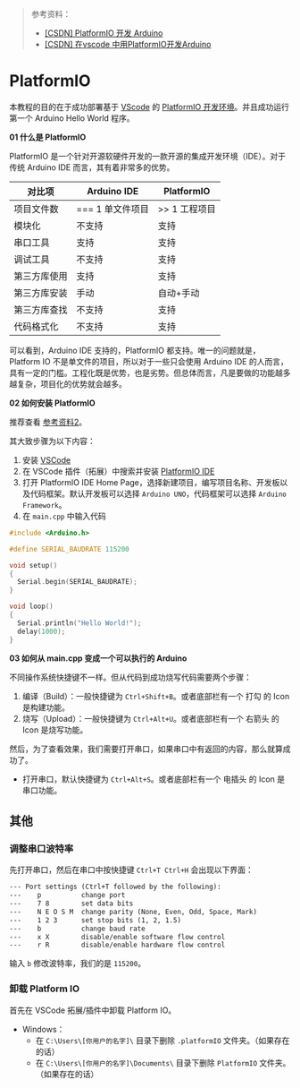 > 参考资料：
>
> - [[CSDN] PlatformIO 开发 Arduino](https://blog.csdn.net/qq_39080978/article/details/114879766?ops_request_misc=%257B%2522request%255Fid%2522%253A%2522165059170516780269871180%2522%252C%2522scm%2522%253A%252220140713.130102334..%2522%257D&request_id=165059170516780269871180&biz_id=0&utm_medium=distribute.pc_search_result.none-task-blog-2~all~sobaiduend~default-1-114879766.142^v9^control,157^v4^control&utm_term=platformIO+arduino&spm=1018.2226.3001.4187)
> - [[CSDN] 在vscode 中用PlatformIO开发Arduino](https://blog.csdn.net/acktomas/article/details/115393834?ops_request_misc=&request_id=&biz_id=102&utm_term=vscode%20%E5%AE%89%E8%A3%85%20platformIO&utm_medium=distribute.pc_search_result.none-task-blog-2~all~sobaiduweb~default-8-115393834.nonecase&spm=1018.2226.3001.4187)

# PlatformIO

本教程的目的在于成功部署基于 [VScode](https://code.visualstudio.com/) 的 [PlatformIO 开发环境](https://platformio.org/)。并且成功运行第一个 Arduino Hello World 程序。

**01 什么是 PlatformIO**

PlatformIO 是一个针对开源软硬件开发的一款开源的集成开发环境（IDE）。对于传统 Arduino IDE 而言，其有着非常多的优势。

| 对比项       | Arduino IDE      | PlatformIO    |
| ------------ | ---------------- | ------------- |
| 项目文件数   | === 1 单文件项目 | >> 1 工程项目 |
| 模块化       | 不支持           | 支持          |
| 串口工具     | 支持             | 支持          |
| 调试工具     | 不支持           | 支持          |
| 第三方库使用 | 支持             | 支持          |
| 第三方库安装 | 手动             | 自动+手动     |
| 第三方库查找 | 不支持           | 支持          |
| 代码格式化   | 不支持           | 支持          |

可以看到，Arduino IDE 支持的，PlatformIO 都支持。唯一的问题就是，Platform IO 不是单文件的项目，所以对于一些只会使用 Arduino IDE 的人而言，具有一定的门槛。工程化既是优势，也是劣势。但总体而言，凡是要做的功能越多越复杂，项目化的优势就会越多。

**02 如何安装 PlatformIO**

推荐查看 [参考资料2](https://blog.csdn.net/acktomas/article/details/115393834?ops_request_misc=&request_id=&biz_id=102&utm_term=vscode%20%E5%AE%89%E8%A3%85%20platformIO&utm_medium=distribute.pc_search_result.none-task-blog-2~all~sobaiduweb~default-8-115393834.nonecase&spm=1018.2226.3001.4187)。

其大致步骤为以下内容：
1. 安装 [VSCode](https://code.visualstudio.com/)
2. 在 VSCode 插件（拓展）中搜索并安装 [PlatformIO IDE](https://marketplace.visualstudio.com/items?itemName=platformio.platformio-ide)
3. 打开 PlatformIO IDE Home Page，选择新建项目，编写项目名称、开发板以及代码框架。默认开发板可以选择 `Arduino UNO`，代码框架可以选择 `Arduino Framework`。
4. 在 `main.cpp` 中输入代码

```cpp
#include <Arduino.h>

#define SERIAL_BAUDRATE 115200

void setup()
{
  Serial.begin(SERIAL_BAUDRATE);
}

void loop()
{
  Serial.println("Hello World!");
  delay(1000);
}
```

**03 如何从 main.cpp 变成一个可以执行的 Arduino**

不同操作系统快捷键不一样。但从代码到成功烧写代码需要两个步骤：
1. 编译（Build）：一般快捷键为 `Ctrl+Shift+B`。或者底部栏有一个 打勾 的 Icon 是构建功能。
2. 烧写（Upload）：一般快捷键为 `Ctrl+Alt+U`。或者底部栏有一个 右箭头 的 Icon 是烧写功能。

然后，为了查看效果，我们需要打开串口，如果串口中有返回的内容，那么就算成功了。

- 打开串口，默认快捷键为 `Ctrl+Alt+S`。或者底部栏有一个 电插头 的 Icon 是串口功能。

## 其他

### 调整串口波特率

先打开串口，然后在串口中按快捷键 `Ctrl+T Ctrl+H` 会出现以下界面：

```txt
--- Port settings (Ctrl+T followed by the following):
---    p          change port
---    7 8        set data bits
---    N E O S M  change parity (None, Even, Odd, Space, Mark)
---    1 2 3      set stop bits (1, 2, 1.5)
---    b          change baud rate
---    x X        disable/enable software flow control
---    r R        disable/enable hardware flow control
```

输入 `b` 修改波特率，我们的是 `115200`。

### 卸载 Platform IO

首先在 VSCode 拓展/插件中卸载 Platform IO。

- Windows：
    - 在 `C:\Users\[你用户的名字]\` 目录下删除 `.platformIO` 文件夹。（如果存在的话）
    - 在 `C:\Users\[你用户的名字]\Documents\` 目录下删除 `PlatformIO` 文件夹。（如果存在的话）

